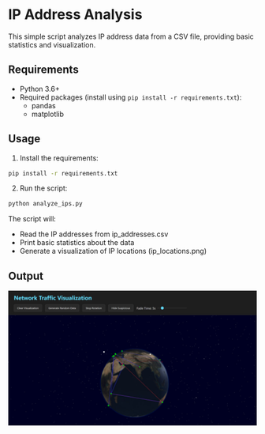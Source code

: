 # IP Address Analysis

This simple script analyzes IP address data from a CSV file, providing basic statistics and visualization.

## Requirements
- Python 3.6+
- Required packages (install using `pip install -r requirements.txt`):
  - pandas
  - matplotlib

## Usage
1. Install the requirements:
```bash
pip install -r requirements.txt
```

2. Run the script:
```bash
python analyze_ips.py
```

The script will:
- Read the IP addresses from ip_addresses.csv
- Print basic statistics about the data
- Generate a visualization of IP locations (ip_locations.png)

## Output
![output_vis](https://github.com/ErokhinE/DWV_2/blob/main/vis.jpg)
